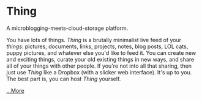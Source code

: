 Thing
=====

A microblogging-meets-cloud-storage platform.

You have lots of things. <i>Thing</i> is a brutally minimalist live feed of your <i>things</i>: pictures, documents, links, projects, notes, blog posts, LOL cats, puppy pictures,
and whatever else you'd like to feed it. You can create new and exciting things, curate your old existing things in new ways, and share all of your things with other people. If you're not into
all that sharing, then just use <i>Thing</i> like a Dropbox (with a slicker web interface). It's up to
you. The best part is, you can host <i>Thing</i> yourself.

<a href="http://kmacrow.github.com/">...More</a> 
